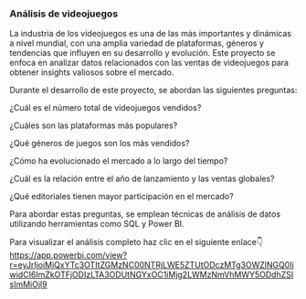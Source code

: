 ### Análisis de videojuegos

<p>
La industria de los videojuegos es una de las más importantes y dinámicas a nivel mundial, con una amplia variedad de plataformas, géneros y tendencias que influyen en su desarrollo y evolución. Este proyecto se enfoca en analizar datos relacionados con las ventas de videojuegos para obtener insights valiosos sobre el mercado.

Durante el desarrollo de este proyecto, se abordan las siguientes preguntas:

¿Cuál es el número total de videojuegos vendidos?

¿Cuáles son las plataformas más populares?

¿Qué géneros de juegos son los más vendidos?

¿Cómo ha evolucionado el mercado a lo largo del tiempo?

¿Cuál es la relación entre el año de lanzamiento y las ventas globales?

¿Qué editoriales tienen mayor participación en el mercado?

Para abordar estas preguntas, se emplean técnicas de análisis de datos utilizando herramientas como SQL y Power BI.

Para visualizar el análisis completo haz clic en el siguiente enlace👇 
https://app.powerbi.com/view?r=eyJrIjoiMjQxYTc3OTItZGMzNC00NTRjLWE5ZTUtODczMTg3OWZlNGQ0IiwidCI6ImZkOTFjODIzLTA3ODUtNGYxOC1iMjg2LWMzNmVhMWY5ODdhZSIsImMiOjl9

</p>
